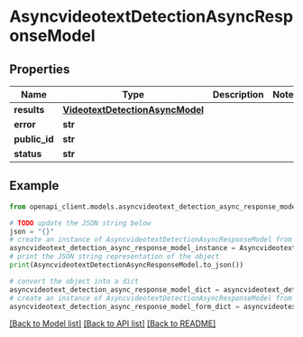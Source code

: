 # AsyncvideotextDetectionAsyncResponseModel


## Properties

Name | Type | Description | Notes
------------ | ------------- | ------------- | -------------
**results** | [**VideotextDetectionAsyncModel**](VideotextDetectionAsyncModel.md) |  | 
**error** | **str** |  | 
**public_id** | **str** |  | 
**status** | **str** |  | 

## Example

```python
from openapi_client.models.asyncvideotext_detection_async_response_model import AsyncvideotextDetectionAsyncResponseModel

# TODO update the JSON string below
json = "{}"
# create an instance of AsyncvideotextDetectionAsyncResponseModel from a JSON string
asyncvideotext_detection_async_response_model_instance = AsyncvideotextDetectionAsyncResponseModel.from_json(json)
# print the JSON string representation of the object
print(AsyncvideotextDetectionAsyncResponseModel.to_json())

# convert the object into a dict
asyncvideotext_detection_async_response_model_dict = asyncvideotext_detection_async_response_model_instance.to_dict()
# create an instance of AsyncvideotextDetectionAsyncResponseModel from a dict
asyncvideotext_detection_async_response_model_form_dict = asyncvideotext_detection_async_response_model.from_dict(asyncvideotext_detection_async_response_model_dict)
```
[[Back to Model list]](../README.md#documentation-for-models) [[Back to API list]](../README.md#documentation-for-api-endpoints) [[Back to README]](../README.md)


